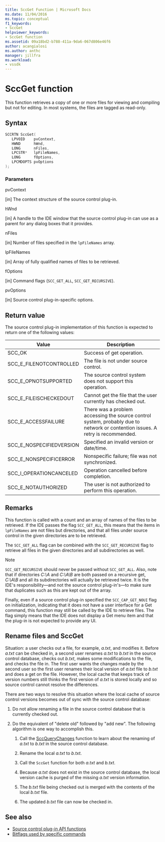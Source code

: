 ```yaml
---
title: SccGet Function | Microsoft Docs
ms.date: 11/04/2016
ms.topic: conceptual
f1_keywords:
- SccGet
helpviewer_keywords:
- SccGet function
ms.assetid: 09a18bd2-b788-411a-9da6-067d806e46f6
author: acangialosi
ms.author: anthc
manager: jillfra
ms.workload:
- vssdk
---
```

# SccGet function
This function retrieves a copy of one or more files for viewing and compiling but not for editing. In most systems, the files are tagged as read-only.

## Syntax

```cpp
SCCRTN SccGet(
   LPVOID    pvContext,
   HWND      hWnd,
   LONG      nFiles,
   LPCSTR*   lpFileNames,
   LONG      fOptions,
   LPCMDOPTS pvOptions
);
```

### Parameters
 pvContext

[in] The context structure of the source control plug-in.

 hWnd

[in] A handle to the IDE window that the source control plug-in can use as a parent for any dialog boxes that it provides.

 nFiles

[in] Number of files specified in the `lpFileNames` array.

 lpFileNames

[in] Array of fully qualified names of files to be retrieved.

 fOptions

[in] Command flags (`SCC_GET_ALL`, `SCC_GET_RECURSIVE`).

 pvOptions

[in] Source control plug-in-specific options.

## Return value
 The source control plug-in implementation of this function is expected to return one of the following values:

|Value|Description|
|-----------|-----------------|
|SCC_OK|Success of get operation.|
|SCC_E_FILENOTCONTROLLED|The file is not under source control.|
|SCC_E_OPNOTSUPPORTED|The source control system does not support this operation.|
|SCC_E_FILEISCHECKEDOUT|Cannot get the file that the user currently has checked out.|
|SCC_E_ACCESSFAILURE|There was a problem accessing the source control system, probably due to network or contention issues. A retry is recommended.|
|SCC_E_NOSPECIFIEDVERSION|Specified an invalid version or date/time.|
|SCC_E_NONSPECIFICERROR|Nonspecific failure; file was not synchronized.|
|SCC_I_OPERATIONCANCELED|Operation cancelled before completion.|
|SCC_E_NOTAUTHORIZED|The user is not authorized to perform this operation.|

## Remarks
 This function is called with a count and an array of names of the files to be retrieved. If the IDE passes the flag `SCC_GET_ALL`, this means that the items in `lpFileNames` are not files but directories, and that all files under source control in the given directories are to be retrieved.

 The `SCC_GET_ALL` flag can be combined with the `SCC_GET_RECURSIVE` flag to retrieve all files in the given directories and all subdirectories as well.

> [!NOTE]
> `SCC_GET_RECURSIVE` should never be passed without `SCC_GET_ALL`. Also, note that if directories *C:\A* and *C:\A\B* are both passed on a recursive get, *C:\A\B* and all its subdirectories will actually be retrieved twice. It is the IDE's responsibility—and not the source control plug-in's—to make sure that duplicates such as this are kept out of the array.

 Finally, even if a source control plug-in specified the `SCC_CAP_GET_NOUI` flag on initialization, indicating that it does not have a user interface for a Get command, this function may still be called by the IDE to retrieve files. The flag simply means that the IDE does not display a Get menu item and that the plug-in is not expected to provide any UI.

## Rename files and SccGet
 Situation: a user checks out a file, for example, *a.txt*, and modifies it. Before *a.txt* can be checked in, a second user renames *a.txt* to *b.txt* in the source control database, checks out *b.txt*, makes some modifications to the file, and checks the file in. The first user wants the changes made by the second user so the first user renames their local version of *a.txt* file to *b.txt* and does a get on the file. However, the local cache that keeps track of version numbers still thinks the first version of *a.txt* is stored locally and so source control cannot resolve the differences.

 There are two ways to resolve this situation where the local cache of source control versions becomes out of sync with the source control database:

1. Do not allow renaming a file in the source control database that is currently checked out.

2. Do the equivalent of "delete old" followed by "add new". The following algorithm is one way to accomplish this.

    1. Call the [SccQueryChanges](../extensibility/sccquerychanges-function.md) function to learn about the renaming of *a.txt* to *b.txt* in the source control database.

    2. Rename the local *a.txt* to *b.txt*.

    3. Call the `SccGet` function for both *a.txt* and *b.txt*.

    4. Because *a.txt* does not exist in the source control database, the local version cache is purged of the missing *a.txt* version information.

    5. The *b.txt* file being checked out is merged with the contents of the local *b.txt* file.

    6. The updated *b.txt* file can now be checked in.

## See also
- [Source control plug-in API functions](../extensibility/source-control-plug-in-api-functions.md)
- [Bitflags used by specific commands](../extensibility/bitflags-used-by-specific-commands.md)
